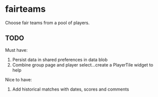 # fairteams

Choose fair teams from a pool of players.

## TODO
Must have:
1. Persist data in shared preferences in data blob
2. Combine group page and player select...create a PlayerTile widget to help

Nice to have:
1. Add historical matches with dates, scores and comments
